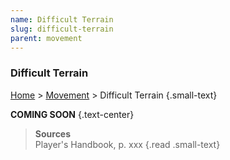 ```yaml
---
name: Difficult Terrain
slug: difficult-terrain
parent: movement
---
```

### Difficult Terrain
[Home](home) > [Movement](movement) > Difficult Terrain {.small-text}

**COMING SOON** {.text-center}

> **Sources** <br/>
> Player's Handbook, p. xxx
{.read .small-text}
